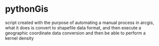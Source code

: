 # pythonGis
script created with the purpose of automating a manual process in arcgis, what it does is convert to shapefile data format, and then execute a geographic coordinate data conversion and then be able to perform a kernel density
